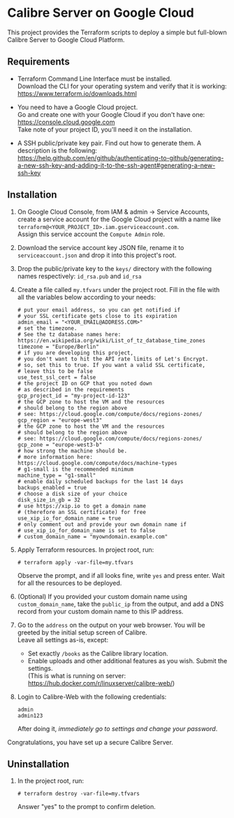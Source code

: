 # Calibre Server on Google Cloud

This project provides the Terraform scripts to deploy a simple but full-blown Calibre Server to Google Cloud Platform.

## Requirements

- Terraform Command Line Interface must be installed.  
  Download the CLI for your operating system and verify that it is working: https://www.terraform.io/downloads.html

- You need to have a Google Cloud project.  
  Go and create one with your Google Cloud if you don't have one:  
  https://console.cloud.google.com  
  Take note of your project ID, you'll need it on the installation.

- A SSH public/private key pair. Find out how to generate them. A description is the following:  
  https://help.github.com/en/github/authenticating-to-github/generating-a-new-ssh-key-and-adding-it-to-the-ssh-agent#generating-a-new-ssh-key

## Installation

1. On Google Cloud Console, from IAM & admin -> Service Accounts, 
   create a service account for the Google Cloud project with a name like 
   `terraform@<YOUR_PROJECT_ID>.iam.gserviceaccount.com`.  
   Assign this service account the `Compute Admin` role.
  
2. Download the service account key JSON file, 
   rename it to `serviceaccount.json` and drop it into this project's root.

3. Drop the public/private key to the `keys/` directory with the following names respectively: `id_rsa.pub` and `id_rsa`

4. Create a file called `my.tfvars` under the project root. 
   Fill in the file with all the variables below according to your needs:
   ```hcl
   # put your email address, so you can get notified if 
   # your SSL certificate gets close to its expiration
   admin_email = "<YOUR_EMAIL@ADDRESS.COM>"
   # set the timezone. 
   # See the tz database names here: https://en.wikipedia.org/wiki/List_of_tz_database_time_zones
   timezone = "Europe/Berlin"
   # if you are developing this project,
   # you don't want to hit the API rate limits of Let's Encrypt.
   # so, set this to true. If you want a valid SSL certificate, 
   # leave this to be false
   use_test_ssl_cert = false
   # the project ID on GCP that you noted down
   # as described in the requirements
   gcp_project_id = "my-project-id-123"
   # the GCP zone to host the VM and the resources
   # should belong to the region above
   # see: https://cloud.google.com/compute/docs/regions-zones/
   gcp_region = "europe-west3"
   # the GCP zone to host the VM and the resources
   # should belong to the region above
   # see: https://cloud.google.com/compute/docs/regions-zones/
   gcp_zone = "europe-west3-b"
   # how strong the machine should be.
   # more information here: https://cloud.google.com/compute/docs/machine-types
   # g1-small is the recommended minimum
   machine_type = "g1-small"
   # enable daily scheduled backups for the last 14 days
   backups_enabled = true
   # choose a disk size of your choice
   disk_size_in_gb = 32
   # use https://xip.io to get a domain name
   # (therefore an SSL certificate) for free
   use_xip_io_for_domain_name = true
   # only comment out and provide your own domain name if 
   # use_xip_io_for_domain_name is set to false
   # custom_domain_name = "myowndomain.example.com"
   ```

5. Apply Terraform resources. In project root, run:  

   ```shell script
   # terraform apply -var-file=my.tfvars
   ```
   Observe the prompt, and if all looks fine, write `yes` and press enter.
   Wait for all the resources to be deployed.

6. (Optional) If you provided your custom domain name using `custom_domain_name`, 
   take the `public_ip` from the output, and add a DNS record 
   from your custom domain name to this IP address.

7. Go to the `address` on the output on your web browser.
   You will be greeted by the initial setup screen of Calibre.  
   Leave all settings as-is, except:  
   * Set exactly `/books` as the Calibre library location.
   * Enable uploads and other additional features as you wish.
   Submit the settings.  
   (This is what is running on server: https://hub.docker.com/r/linuxserver/calibre-web/)

8. Login to Calibre-Web with the following credentials:
   ```
   admin
   admin123
   ```
   After doing it, *immediately go to settings and change your password*.

Congratulations, you have set up a secure Calibre Server.

## Uninstallation

1. In the project root, run:
   ```shell script
   # terraform destroy -var-file=my.tfvars
   ```
   Answer "yes" to the prompt to confirm deletion.
